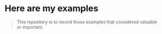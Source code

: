 # Here are my examples
> This repository is to record those examples that considered valuable or important.
